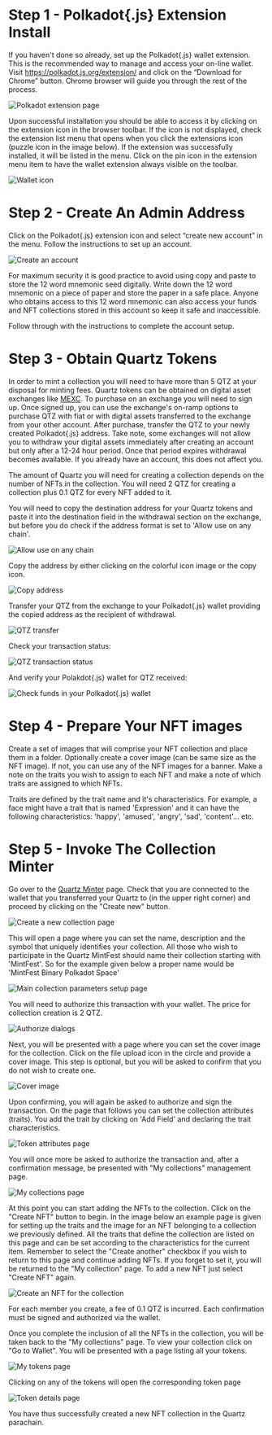 # Step 1 - Polkadot{.js} Extension Install

If you haven't done so already, set up the Polkadot{.js} wallet extension. This is the recommended way to manage and access your on-line wallet. Visit <https://polkadot.js.org/extension/> and click on the “Download for Chrome” button. Chrome browser will guide you through the rest of the process.

![Polkadot extension page](Images/step1-1.png)

Upon successful installation you should be able to access it by clicking on the extension icon in the browser toolbar. If the icon is not displayed, check the extension list menu that opens when you click the extensions icon (puzzle icon in the image below). If the extension was successfully installed, it will be listed in the menu. Click on the pin icon in the extension menu item to have the wallet extension always visible on the toolbar.

![Wallet icon](Images/step1-2.png)

# Step 2 - Create An Admin Address

Click on the Polkadot{.js} extension icon and select “create new account” in the menu. Follow the instructions to set up an account.

![Create an account](Images/step2-1.png)

For maximum security it is good practice to avoid using copy and paste to store the 12 word mnemonic seed digitally. Write down the 12 word mnemonic on a piece of paper and store the paper in a safe place. Anyone who obtains access to this 12 word mnemonic can also access your funds and NFT collections stored in this account so keep it safe and inaccessible.

Follow through with the instructions to complete the account setup.

# Step 3 - Obtain Quartz Tokens

In order to mint a collection you will need to have more than 5 QTZ at your disposal for minting fees. Quartz tokens can be obtained on digital asset exchanges like [MEXC](https://www.mexc.com/). To purchase on an exchange you will need to sign up. Once signed up, you can use the exchange's on-ramp options to purchase QTZ with fiat or with digital assets transferred to the exchange from your other account. After purchase, transfer the QTZ to your newly created Polkadot{.js} address. Take note, some exchanges will not allow you to withdraw your digital assets immediately after creating an account but only after a 12-24 hour period. Once that period expires withdrawal becomes available. If you already have an account, this does not affect you.

The amount of Quartz you will need for creating a collection depends on the number of NFTs in the collection. You will need 2 QTZ for creating a collection plus 0.1 QTZ for every NFT added to it.

You will need to copy the destination address for your Quartz tokens and paste it into the destination field in the withdrawal section on the exchange, but before you do check if the address format is set to 'Allow use on any chain'.

![Allow use on any chain](Images/step3-1.png)

Copy the address by either clicking on the colorful icon image or the copy icon.

![Copy address](Images/Step3-2.png)

Transfer your QTZ from the exchange to your Polkadot{.js} wallet providing the copied address as the recipient of withdrawal.

![QTZ transfer](Images/Step3-3.png)

Check your transaction status:

![QTZ transaction status](Images/Step3-4.png)

And verify your Polakdot{.js} wallet for QTZ received:

![Check funds in your Polkadot{.js} wallet](Images/Step3-5.png)

# Step 4 - Prepare Your NFT images

Create a set of images that will comprise your NFT collection and place them in a folder. Optionally create a cover image (can be same size as the NFT image). If not, you can use any of the NFT images for a banner. Make a note on the traits you wish to assign to each NFT and make a note of which traits are assigned to which NFTs.

Traits are defined by the trait name and it's characteristics. For example, a face might have a trait that is named 'Expression' and it can have the following characteristics: 'happy', 'amused', 'angry', 'sad', 'content'... etc.

# Step 5 - Invoke The Collection Minter

Go over to the [Quartz Minter](https://minter-quartz.unique.network/) page.
Check that you are connected to the wallet that you transferred your Quartz to (in the upper right corner) and proceed by clicking on the "Create new" button.

![Create a new collection page](Images/Step5-1.png)

This will open a page where you can set the name, description and the symbol that uniquely identifies your collection. All those who wish to participate in the Quartz MintFest should name their collection starting with 'MintFest'. So for the example given below a proper name would be 'MintFest Binary Polkadot Space'

![Main collection parameters setup page](Images/Step5-2.png)

You will need to authorize this transaction with your wallet. The price for collection creation is 2 QTZ.

![Authorize dialogs](Images/Step5-3.png)

Next, you will be presented with a page where you can set the cover image for the collection. Click on the file upload icon in the circle and provide a cover image. This step is optional, but you will be asked to confirm that you do not wish to create one.

![Cover image](Images/Step5-5.png)

Upon confirming, you will again be asked to authorize and sign the transaction. On the page that follows you can set the collection attributes (traits). You add the trait by clicking on 'Add Field' and declaring the trait characteristics.

![Token attributes page](Images/Step5-6.png)

You will once more be asked to authorize the transaction and, after a confirmation message, be presented with "My collections" management page.

![My collections page](Images/Step5-7.png)

At this point you can start adding the NFTs to the collection. Click on the "Create NFT" button to begin. In the image below an example page is given for setting up the traits and the image for an NFT belonging to a collection we previously defined. All the traits that define the collection are listed on this page and can be set according to the characteristics for the current item. Remember to select the "Create another" checkbox if you wish to return to this page and continue adding NFTs. If you forget to set it, you will be returned to the "My collection" page. To add a new NFT just select "Create NFT" again.

![Create an NFT for the collection](Images/Step5-8.png)

For each member you create, a fee of 0.1 QTZ is incurred. Each confirmation must be signed and authorized via the wallet.

Once you complete the inclusion of all the NFTs in the collection, you will be taken back to the "My collections" page. To view your collection click on "Go to Wallet". You will be presented with a page listing all your tokens.

![My tokens page](Images/Step5-9.png)

Clicking on any of the tokens will open the corresponding token page

![Token details page](Images/Step5-10.png)

You have thus successfully created a new NFT collection in the Quartz parachain.
